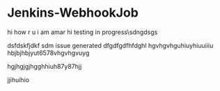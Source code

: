 # Jenkins-WebhookJob
hi how r u
i am amar
hi testing in progress\sdngdsgs

dsfdskfjdkf
sdm
issue generated
dfgdfgdfhfdghl
hgvhgvhguhiuyhiuuiiiu
hbjbjhbjyut6578vhgvhgvuyg

hgjhgjgjhgghhiuh87y87hjj

jjihuihio
